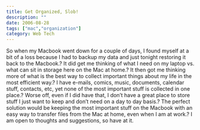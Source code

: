 ```yaml
---
title: Get Organized, Slob!
description: ""
date: 2006-08-28
tags: ["mac","organization"]
category: Web Tech
---
```



<p>So when my Macbook went down for a couple of days, I found myself at a bit of a loss because I had to backup my data and just tonight restoring it back to the Macbook.? It did get me thinking of what I need on my laptop vs. what can sit in storage here on the Mac at home.? It then got me thinking more of what is the best way to collect important things about my life in the most efficient way.? I have e-mails, comics, music, documents, calendar stuff, contacts, etc, yet none of the most important stuff is collected in one place.? Worse off, even if I did have that, I don’t have a great place to store stuff I just want to keep and don’t need on a day to day basis.? The perfect solution would be keeping the most important stuff on the Macbook with an easy way to transfer files from the Mac at home, even when I am at work.? I am open to thoughts and suggestions, so have at it.</p>
